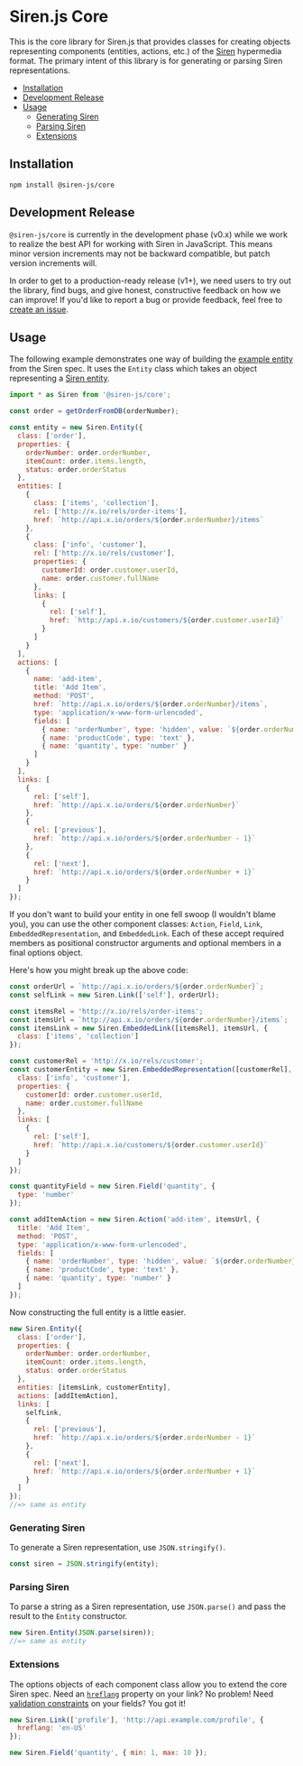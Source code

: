 # Siren.js Core

This is the core library for Siren.js that provides classes for creating objects
representing components (entities, actions, etc.) of the [Siren][siren]
hypermedia format. The primary intent of this library is for generating or
parsing Siren representations.

[siren]: https://github.com/kevinswiber/siren

- [Installation](#installation)
- [Development Release](#development-release)
- [Usage](#usage)
  - [Generating Siren](#generating-siren)
  - [Parsing Siren](#parsing-siren)
  - [Extensions](#extensions)

## Installation

```text
npm install @siren-js/core
```

## Development Release

`@siren-js/core` is currently in the development phase (v0.x) while we work to
realize the best API for working with Siren in JavaScript. This means minor
version increments may not be backward compatible, but patch version increments
will.

In order to get to a production-ready release (v1+), we need users to try out
the library, find bugs, and give honest, constructive feedback on how we can
improve! If you'd like to report a bug or provide feedback, feel free to
[create an issue](https://github.com/siren-js/core/issues/new).

## Usage

The following example demonstrates one way of building the
[example entity][siren-example] from the Siren spec. It uses the `Entity` class
which takes an object representing a [Siren entity][siren-entity].

[siren-example]: https://github.com/kevinswiber/siren#example
[siren-entity]: https://github.com/kevinswiber/siren#entity

```js
import * as Siren from '@siren-js/core';

const order = getOrderFromDB(orderNumber);

const entity = new Siren.Entity({
  class: ['order'],
  properties: {
    orderNumber: order.orderNumber,
    itemCount: order.items.length,
    status: order.orderStatus
  },
  entities: [
    {
      class: ['items', 'collection'],
      rel: ['http://x.io/rels/order-items'],
      href: `http://api.x.io/orders/${order.orderNumber}/items`
    },
    {
      class: ['info', 'customer'],
      rel: ['http://x.io/rels/customer'],
      properties: {
        customerId: order.customer.userId,
        name: order.customer.fullName
      },
      links: [
        {
          rel: ['self'],
          href: `http://api.x.io/customers/${order.customer.userId}`
        }
      ]
    }
  ],
  actions: [
    {
      name: 'add-item',
      title: 'Add Item',
      method: 'POST',
      href: `http://api.x.io/orders/${order.orderNumber}/items`,
      type: 'application/x-www-form-urlencoded',
      fields: [
        { name: 'orderNumber', type: 'hidden', value: `${order.orderNumber}` },
        { name: 'productCode', type: 'text' },
        { name: 'quantity', type: 'number' }
      ]
    }
  ],
  links: [
    {
      rel: ['self'],
      href: `http://api.x.io/orders/${order.orderNumber}`
    },
    {
      rel: ['previous'],
      href: `http://api.x.io/orders/${order.orderNumber - 1}`
    },
    {
      rel: ['next'],
      href: `http://api.x.io/orders/${order.orderNumber + 1}`
    }
  ]
});
```

If you don't want to build your entity in one fell swoop (I wouldn't blame you),
you can use the other component classes: `Action`, `Field`, `Link`,
`EmbeddedRepresentation`, and `EmbeddedLink`. Each of these accept required
members as positional constructor arguments and optional members in a final
options object.

Here's how you might break up the above code:

```js
const orderUrl = `http://api.x.io/orders/${order.orderNumber}`;
const selfLink = new Siren.Link(['self'], orderUrl);

const itemsRel = 'http://x.io/rels/order-items';
const itemsUrl = `http://api.x.io/orders/${order.orderNumber}/items`;
const itemsLink = new Siren.EmbeddedLink([itemsRel], itemsUrl, {
  class: ['items', 'collection']
});

const customerRel = 'http://x.io/rels/customer';
const customerEntity = new Siren.EmbeddedRepresentation([customerRel], {
  class: ['info', 'customer'],
  properties: {
    customerId: order.customer.userId,
    name: order.customer.fullName
  },
  links: [
    {
      rel: ['self'],
      href: `http://api.x.io/customers/${order.customer.userId}`
    }
  ]
});

const quantityField = new Siren.Field('quantity', {
  type: 'number'
});

const addItemAction = new Siren.Action('add-item', itemsUrl, {
  title: 'Add Item',
  method: 'POST',
  type: 'application/x-www-form-urlencoded',
  fields: [
    { name: 'orderNumber', type: 'hidden', value: `${order.orderNumber}` },
    { name: 'productCode', type: 'text' },
    { name: 'quantity', type: 'number' }
  ]
});
```

Now constructing the full entity is a little easier.

```js
new Siren.Entity({
  class: ['order'],
  properties: {
    orderNumber: order.orderNumber,
    itemCount: order.items.length,
    status: order.orderStatus
  },
  entities: [itemsLink, customerEntity],
  actions: [addItemAction],
  links: [
    selfLink,
    {
      rel: ['previous'],
      href: `http://api.x.io/orders/${order.orderNumber - 1}`
    },
    {
      rel: ['next'],
      href: `http://api.x.io/orders/${order.orderNumber + 1}`
    }
  ]
});
//=> same as entity
```

### Generating Siren

To generate a Siren representation, use `JSON.stringify()`.

```js
const siren = JSON.stringify(entity);
```

### Parsing Siren

To parse a string as a Siren representation, use `JSON.parse()` and pass the
result to the `Entity` constructor.

```js
new Siren.Entity(JSON.parse(siren));
//=> same as entity
```

### Extensions

The options objects of each component class allow you to extend the core Siren
spec. Need an [`hreflang`][rfc8288-3.4.1] property on your link? No problem!
Need [validation constraints][hc] on your fields? You got it!

[hc]: https://html.spec.whatwg.org/multipage/form-control-infrastructure.html#constraints
[rfc8288-3.4.1]: https://tools.ietf.org/html/rfc8288#section-3.4.1

```js
new Siren.Link(['profile'], 'http://api.example.com/profile', {
  hreflang: 'en-US'
});

new Siren.Field('quantity', { min: 1, max: 10 });
```
